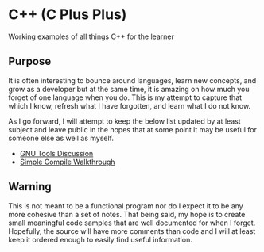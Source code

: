 # C++ (C Plus Plus)
Working examples of all things C++ for the learner

## Purpose 
It is often interesting to bounce around languages, learn new concepts, and grow as a developer but at the same time, it is amazing on how much you forget of one language when you do.  This is my attempt to capture that which I know, refresh what I have forgotten, and learn what I do not know.

As I go forward, I will attempt to keep the below list updated by at least subject and leave public in the hopes that at some point it may be useful for someone else as well as myself.
* [GNU Tools Discussion](./GnuTools/GnuTools.md)
* [Simple Compile Walkthrough](./GnuTools/Compile.md)
## Warning
This is not meant to be a functional program nor do I expect it to be any more cohesive than a set of notes.  That being said, my hope is to create small meaningful code samples that are well documented for when I forget.  Hopefully, the source will have more comments than code and I will at least keep it ordered enough to easily find useful information.
